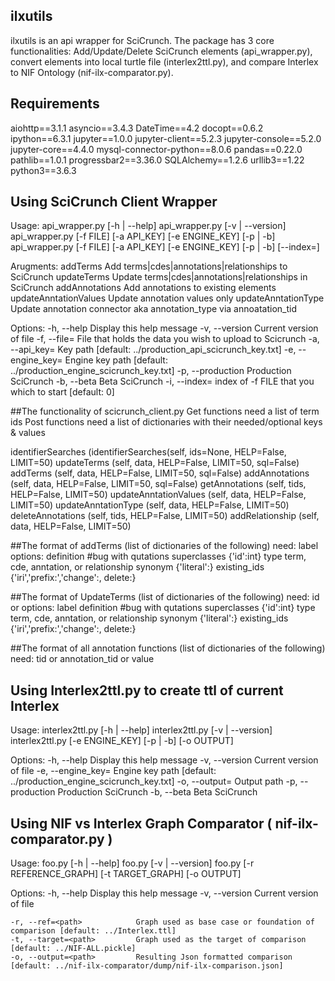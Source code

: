 ## ilxutils
ilxutils is an api wrapper for SciCrunch. The package has 3 core functionalities:
Add/Update/Delete SciCrunch elements (api_wrapper.py), convert elements into local turtle file
(interlex2ttl.py), and compare Interlex to NIF Ontology (nif-ilx-comparator.py).

## Requirements
aiohttp==3.1.1
asyncio==3.4.3
DateTime==4.2
docopt==0.6.2
ipython==6.3.1
jupyter==1.0.0
jupyter-client==5.2.3
jupyter-console==5.2.0
jupyter-core==4.4.0
mysql-connector-python==8.0.6
pandas==0.22.0
pathlib==1.0.1
progressbar2==3.36.0
SQLAlchemy==1.2.6
urllib3==1.22
python3==3.6.3

## Using SciCrunch Client Wrapper
Usage:
    api_wrapper.py [-h | --help]
    api_wrapper.py [-v | --version]
    api_wrapper.py <argument> [-f FILE] [-a API_KEY] [-e ENGINE_KEY] [-p | -b]
    api_wrapper.py <argument> [-f FILE] [-a API_KEY] [-e ENGINE_KEY] [-p | -b] [--index=<int>]

Arugments:
    addTerms                    Add terms|cdes|annotations|relationships to SciCrunch
    updateTerms                 Update terms|cdes|annotations|relationships in SciCrunch
    addAnnotations              Add annotations to existing elements
    updateAnntationValues       Update annotation values only
    updateAnntationType         Update annotation connector aka annotation_type via annoatation_tid

Options:
    -h, --help                  Display this help message
    -v, --version               Current version of file
    -f, --file=<path>           File that holds the data you wish to upload to Scicrunch
    -a, --api_key=<path>        Key path [default: ../production_api_scicrunch_key.txt]
    -e, --engine_key=<path>     Engine key path [default: ../production_engine_scicrunch_key.txt]
    -p, --production            Production SciCrunch
    -b, --beta                  Beta SciCrunch
    -i, --index=<int>           index of -f FILE that you which to start [default: 0]

##The functionality of scicrunch_client.py
Get functions need a list of term ids
Post functions need a list of dictionaries with their needed/optional keys & values

identifierSearches          (identifierSearches(self, ids=None, HELP=False, LIMIT=50)
updateTerms                 (self, data, HELP=False, LIMIT=50, sql=False)
addTerms                    (self, data, HELP=False, LIMIT=50, sql=False)
addAnnotations              (self, data, HELP=False, LIMIT=50, sql=False)
getAnnotations              (self, tids, HELP=False, LIMIT=50)
updateAnntationValues       (self, data, HELP=False, LIMIT=50)
updateAnntationType         (self, data, HELP=False, LIMIT=50)
deleteAnnotations           (self, tids, HELP=False, LIMIT=50)
addRelationship             (self, data, HELP=False, LIMIT=50)

##The format of addTerms (list of dictionaries of the following)
need:
        label           <str>
options:
        definition      <str> #bug with qutations
        superclasses    {'id':int}
        type            term, cde, anntation, or relationship <str>
        synonym         {'literal':<str>}
        existing_ids    {'iri<str>','prefix:<str>','change':<bool>, delete:<bool>}

##The format of UpdateTerms (list of dictionaries of the following)
need:
        id              <int> or <str>
options:
        label           <str>
        definition      <str> #bug with qutations
        superclasses    {'id':int}
        type            term, cde, anntation, or relationship <str>
        synonym         {'literal':<str>}
        existing_ids    {'iri<str>','prefix:<str>','change':<bool>, delete:<bool>}

##The format of all annotation functions (list of dictionaries of the following)
need:
        tid             <int> or <str>
        annotation_tid  <int> or <str>
        value           <str>

## Using Interlex2ttl.py to create ttl of current Interlex
Usage:  interlex2ttl.py [-h | --help]
        interlex2ttl.py [-v | --version]
        interlex2ttl.py [-e ENGINE_KEY] [-p | -b] [-o OUTPUT]

Options:
    -h, --help                  Display this help message
    -v, --version               Current version of file
    -e, --engine_key=<path>     Engine key path [default: ../production_engine_scicrunch_key.txt]
    -o, --output=<path>         Output path
    -p, --production            Production SciCrunch
    -b, --beta                  Beta SciCrunch

## Using NIF vs Interlex Graph Comparator ( nif-ilx-comparator.py )
Usage:  foo.py [-h | --help]
        foo.py [-v | --version]
        foo.py [-r REFERENCE_GRAPH] [-t TARGET_GRAPH] [-o OUTPUT]

Options:
    -h, --help                  Display this help message
    -v, --version               Current version of file

    -r, --ref=<path>            Graph used as base case or foundation of comparison [default: ../Interlex.ttl]
    -t, --target=<path>         Graph used as the target of comparison [default: ../NIF-ALL.pickle]
    -o, --output=<path>         Resulting Json formatted comparison [default: ../nif-ilx-comparator/dump/nif-ilx-comparison.json]
